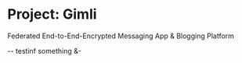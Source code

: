 # Project: Gimli
Federated End-to-End-Encrypted Messaging App & Blogging Platform

-- testinf something &-
